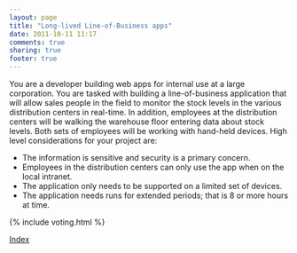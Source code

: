 ```yaml
---
layout: page
title: "Long-lived Line-of-Business apps"
date: 2011-10-11 11:17
comments: true
sharing: true
footer: true
---
```


You are a developer building web apps for internal use at a large corporation. You are tasked with building a line-of-business application that will allow sales people in the field to monitor the stock levels in the various distribution centers in real-time. In addition, employees at the distribution centers will be walking the warehouse floor entering data about stock levels. Both sets of employees will be working with hand-held devices. High level considerations for your project are:

* The information is sensitive and security is a primary concern.
* Employees in the distribution centers can only use the app when on the local intranet.
* The application only needs to be supported on a limited set of devices.
* The application needs runs for extended periods; that is 8 or more hours at time.

{% include voting.html %}

<a rel="home" href="/scenarios/index.html">Index</a>